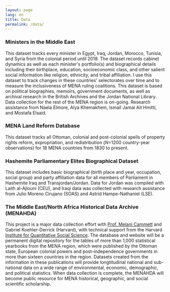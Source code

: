 ```yaml
---
layout: page
lang: en
title: Data
permalink: /data/
---
```


### Ministers in the Middle East
This dataset tracks every minister in Egypt, Iraq, Jordan, Morocco, Tunisia, and Syria from the colonial period until 2018. The dataset records cabinet dynamics as well as each minister's portfolio(s) and biographical details including their birthplace, education, socioeconomic class, and other salient social information like religion, ethnicity, and tribal affiliation. I use this dataset to track changes in these countries' selectorates over time and to measure the inclusiveness of MENA ruling coalitions. This dataset is based on political biographies, memoirs, government documents, as well as archival research in the British Archives and the Jordan National Library. Data collection for the rest of the MENA region is on-going. Research assistance from Naela Elmore, Alya Khemakhem, Ismail Jamai Ait Hmitti, and Mostafa Elsaid.

### MENA Land Reform Database
This dataset tracks all Ottoman, colonial and post-colonial spells of property rights reform, expropriation, and redistribution (_N_=1200 country-year observations) for 18 MENA countries from 1830 to present.

### Hashemite Parliamentary Elites Biographical Dataset
This dataset includes basic biographical (birth place and year, occupation, social group) and party affiliation data for all members of Parliament in Hashemite Iraq and Transjordan/Jordan. Data for Jordan was compiled with Laith al-Ajlouni (CEU), and Iraqi data was collected with research assistance from Julio Moreno Cirujano (SOAS) and Astrid Hampe-Nathaniel (LSE).

### The Middle East/North Africa Historical Data Archive (MENAHDA)
This project is a major data collection effort with [Prof. Melani Cammett](http://www.melanicammett.org) and Gabriel Koehler-Derrick (Harvard), with technical support from the Harvard [Institute for Quantitative Social Science](https://www.iq.harvard.edu/). The database and website will be a permanent digital repository for the tables of more than 1,000 statistical yearbooks from the MENA region, which were published by the Ottoman state, European colonial powers and post-independence governments in more than sixteen countries in the region. Datasets created from the information in these publications will provide longtitudinal national and sub-national data on a wide range of environmental, economic, demographic, and political statistics. When data collection is complete, the MENAHDA will become public resource for MENA historical, geographic, and social scientific scholarship.

